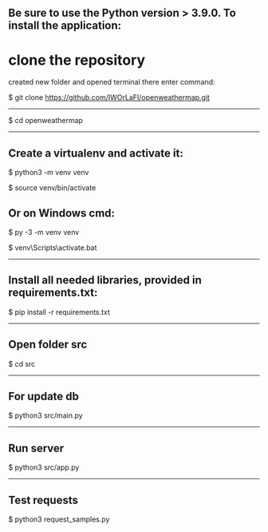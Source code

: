Be sure to use the Python version > 3.9.0.
To install the application:
-----------
# clone the repository

created new folder and opened terminal there
enter command:

$ git clone https://github.com/IWOrLaFI/openweathermap.git

***

$ cd openweathermap

***
 Create a virtualenv and activate it:
-
$ python3 -m venv venv

$ source venv/bin/activate

Or on Windows cmd:
-
$ py -3 -m venv venv

$ venv\Scripts\activate.bat

***
Install all needed libraries, provided in requirements.txt:
-
$ pip install -r requirements.txt

***
Open folder src
-
$ cd src
***
For update db
-
$ python3 src/main.py
***
Run server
-
$ python3 src/app.py

***
Test requests
-
$ python3 request_samples.py


